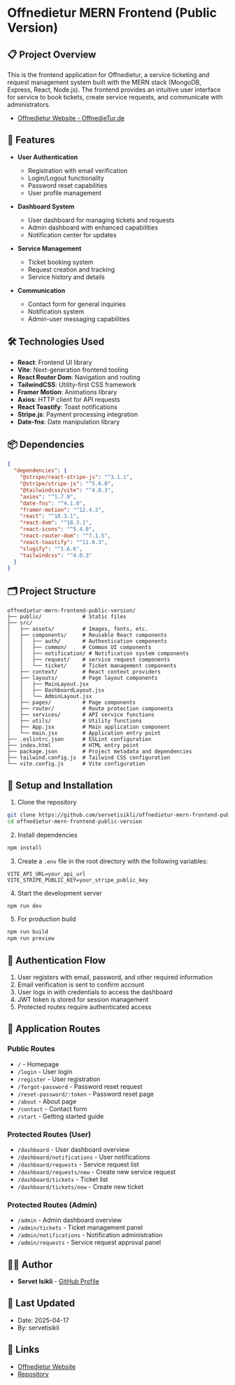 # Offnedietur MERN Frontend (Public Version)

## 📋 Project Overview

This is the frontend application for Offnedietur, a service ticketing and request management system built with the MERN stack (MongoDB, Express, React, Node.js). The frontend provides an intuitive user interface for service to book tickets, create service requests, and communicate with administrators.

- [Offnedietur Website - OffnedieTur.de](https://offnedietur.de)

## 🚀 Features

- **User Authentication**
  - Registration with email verification
  - Login/Logout functionality
  - Password reset capabilities
  - User profile management

- **Dashboard System**
  - User dashboard for managing tickets and requests
  - Admin dashboard with enhanced capabilities
  - Notification center for updates

- **Service Management**
  - Ticket booking system
  - Request creation and tracking
  - Service history and details

- **Communication**
  - Contact form for general inquiries
  - Notification system
  - Admin-user messaging capabilities

## 🛠️ Technologies Used

- **React**: Frontend UI library
- **Vite**: Next-generation frontend tooling
- **React Router Dom**: Navigation and routing
- **TailwindCSS**: Utility-first CSS framework
- **Framer Motion**: Animations library
- **Axios**: HTTP client for API requests
- **React Toastify**: Toast notifications
- **Stripe.js**: Payment processing integration
- **Date-fns**: Date manipulation library

## 📦 Dependencies

```json
{
  "dependencies": {
    "@stripe/react-stripe-js": "^3.1.1",
    "@stripe/stripe-js": "^5.6.0",
    "@tailwindcss/vite": "^4.0.3",
    "axios": "^1.7.9",
    "date-fns": "^4.1.0",
    "framer-motion": "^12.4.2",
    "react": "^18.3.1",
    "react-dom": "^18.3.1",
    "react-icons": "^5.4.0",
    "react-router-dom": "^7.1.5",
    "react-toastify": "^11.0.3",
    "slugify": "^1.6.6",
    "tailwindcss": "^4.0.3"
  }
}
```

## 🗂️ Project Structure

```
offnedietur-mern-frontend-public-version/
├── public/             # Static files
├── src/
│   ├── assets/         # Images, fonts, etc.
│   ├── components/     # Reusable React components
│   │   ├── auth/       # Authentication components
│   │   ├── common/     # Common UI components
│   │   ├── notification/ # Notification system components
│   │   ├── request/    # service request components
│   │   └── ticket/     # Ticket management components
│   ├── context/        # React context providers
│   ├── layouts/        # Page layout components
│   │   ├── MainLayout.jsx
│   │   ├── DashboardLayout.jsx
│   │   └── AdminLayout.jsx
│   ├── pages/          # Page components
│   ├── router/         # Route protection components
│   ├── services/       # API service functions
│   ├── utils/          # Utility functions
│   ├── App.jsx         # Main application component
│   └── main.jsx        # Application entry point
├── .eslintrc.json      # ESLint configuration
├── index.html          # HTML entry point
├── package.json        # Project metadata and dependencies
├── tailwind.config.js  # Tailwind CSS configuration
└── vite.config.js      # Vite configuration
```

## 🔧 Setup and Installation

1. Clone the repository
```bash
git clone https://github.com/servetisikli/offnedietur-mern-frontend-public-version.git
cd offnedietur-mern-frontend-public-version
```

2. Install dependencies
```bash
npm install
```

3. Create a `.env` file in the root directory with the following variables:
```
VITE_API_URL=your_api_url
VITE_STRIPE_PUBLIC_KEY=your_stripe_public_key
```

4. Start the development server
```bash
npm run dev
```

5. For production build
```bash
npm run build
npm run preview
```

## 🔐 Authentication Flow

1. User registers with email, password, and other required information
2. Email verification is sent to confirm account
3. User logs in with credentials to access the dashboard
4. JWT token is stored for session management
5. Protected routes require authenticated access

## 📱 Application Routes

### Public Routes
- `/` - Homepage
- `/login` - User login
- `/register` - User registration
- `/forgot-password` - Password reset request
- `/reset-password/:token` - Password reset page
- `/about` - About page
- `/contact` - Contact form
- `/start` - Getting started guide

### Protected Routes (User)
- `/dashboard` - User dashboard overview
- `/dashboard/notifications` - User notifications
- `/dashboard/requests` - Service request list
- `/dashboard/requests/new` - Create new service request
- `/dashboard/tickets` - Ticket list
- `/dashboard/tickets/new` - Create new ticket

### Protected Routes (Admin)
- `/admin` - Admin dashboard overview
- `/admin/tickets` - Ticket management panel
- `/admin/notifications` - Notification administration
- `/admin/requests` - Service request approval panel

## 👨‍💻 Author

- **Servet Isikli** - [GitHub Profile](https://github.com/servetisikli)

## 📅 Last Updated

- Date: 2025-04-17
- By: servetisikli

## 🔗 Links

- [Offnedietur Website](https://offnedietur.de)
- [Repository](https://github.com/servetisikli/offnedietur-mern-frontend-public-version)
